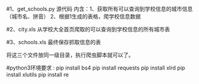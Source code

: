 #1、get_schools.py
源代码
内含：1、获取所有可以查询到学校信息的城市信息（城市名、拼音）
      2、根据1生成的表格，爬学校信息数据

#2、city.xls
 从学校大全首页爬取的可以查询到学校信息的所有城市表

#3、schools.xls
最终保存抓取信息的表


将这三个文件放同一级目录，执行爬虫脚本就可以了。


#python3环境要求 :
pip install bs4
pip install requests
pip install xlrd
pip install xlutils
pip install re
